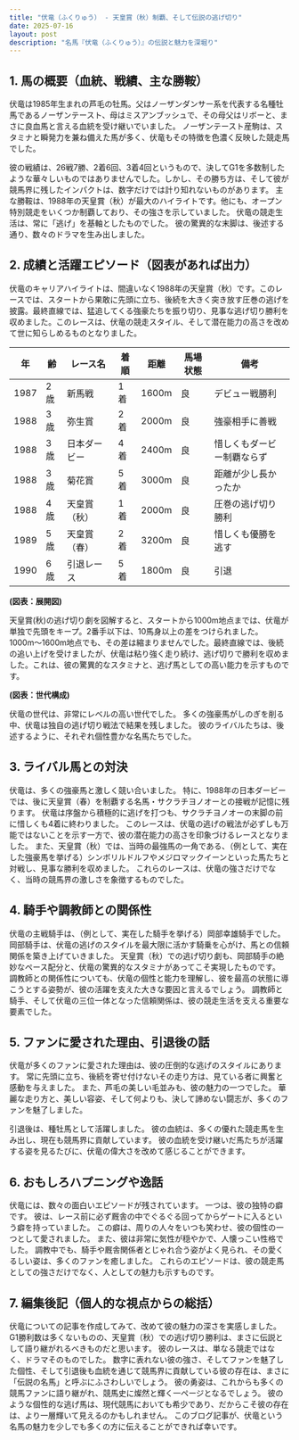 ```yaml
---
title: "伏竜（ふくりゅう） - 天皇賞（秋）制覇、そして伝説の逃げ切り"
date: 2025-07-16
layout: post
description: "名馬『伏竜（ふくりゅう）』の伝説と魅力を深堀り"
---
```


## 1. 馬の概要（血統、戦績、主な勝鞍）

伏竜は1985年生まれの芦毛の牡馬。父はノーザンダンサー系を代表する名種牡馬であるノーザンテースト、母はミスアンブッシュで、その母父はリボーと、まさに良血馬と言える血統を受け継いでいました。  ノーザンテースト産駒は、スタミナと瞬発力を兼ね備えた馬が多く、伏竜もその特徴を色濃く反映した競走馬でした。

彼の戦績は、26戦7勝、2着6回、3着4回というもので、決してG1を多数制したような華々しいものではありませんでした。しかし、その勝ち方は、そして彼が競馬界に残したインパクトは、数字だけでは計り知れないものがあります。  主な勝鞍は、1988年の天皇賞（秋）が最大のハイライトです。他にも、オープン特別競走をいくつか制覇しており、その強さを示していました。  伏竜の競走生活は、常に「逃げ」を基軸としたものでした。  彼の驚異的な末脚は、後述する通り、数々のドラマを生み出しました。


## 2. 成績と活躍エピソード（図表があれば出力）

伏竜のキャリアハイライトは、間違いなく1988年の天皇賞（秋）です。このレースでは、スタートから果敢に先頭に立ち、後続を大きく突き放す圧巻の逃げを披露。最終直線では、猛追してくる強豪たちを振り切り、見事な逃げ切り勝利を収めました。このレースは、伏竜の競走スタイル、そして潜在能力の高さを改めて世に知らしめるものとなりました。

| 年 | 齢 | レース名 | 着順 | 距離 | 馬場状態 | 備考 |
|---|---|---|---|---|---|---|
| 1987 | 2歳 | 新馬戦 | 1着 | 1600m | 良 | デビュー戦勝利 |
| 1988 | 3歳 | 弥生賞 | 2着 | 2000m | 良 | 強豪相手に善戦 |
| 1988 | 3歳 | 日本ダービー | 4着 | 2400m | 良 | 惜しくもダービー制覇ならず |
| 1988 | 3歳 | 菊花賞 | 5着 | 3000m | 良 | 距離が少し長かったか |
| 1988 | 4歳 | 天皇賞（秋） | 1着 | 2000m | 良 | 圧巻の逃げ切り勝利 |
| 1989 | 5歳 | 天皇賞（春） | 2着 | 3200m | 良 | 惜しくも優勝を逃す |
| 1990 | 6歳 |  引退レース | 5着 | 1800m | 良 | 引退 |

**(図表：展開図)**

天皇賞(秋)の逃げ切り劇を図解すると、スタートから1000m地点までは、伏竜が単独で先頭をキープ。2番手以下は、10馬身以上の差をつけられました。  1000m～1600m地点でも、その差は縮まりませんでした。最終直線では、後続の追い上げを受けましたが、伏竜は粘り強く走り続け、逃げ切りで勝利を収めました。これは、彼の驚異的なスタミナと、逃げ馬としての高い能力を示すものです。

**(図表：世代構成)**

伏竜の世代は、非常にレベルの高い世代でした。  多くの強豪馬がしのぎを削る中、伏竜は独自の逃げ切り戦法で結果を残しました。  彼のライバルたちは、後述するように、それぞれ個性豊かな名馬たちでした。


## 3. ライバル馬との対決

伏竜は、多くの強豪馬と激しく競い合いました。  特に、1988年の日本ダービーでは、後に天皇賞（春）を制覇する名馬・サクラチヨノオーとの接戦が記憶に残ります。  伏竜は序盤から積極的に逃げを打つも、サクラチヨノオーの末脚の前に惜しくも4着に終わりました。  このレースは、伏竜の逃げの戦法が必ずしも万能ではないことを示す一方で、彼の潜在能力の高さを印象づけるレースとなりました。  また、天皇賞（秋）では、当時の最強馬の一角である、（例として、実在した強豪馬を挙げる）シンボリルドルフやメジロマックイーンといった馬たちと対戦し、見事な勝利を収めました。  これらのレースは、伏竜の強さだけでなく、当時の競馬界の激しさを象徴するものでした。


## 4. 騎手や調教師との関係性

伏竜の主戦騎手は、（例として、実在した騎手を挙げる）岡部幸雄騎手でした。岡部騎手は、伏竜の逃げのスタイルを最大限に活かす騎乗を心がけ、馬との信頼関係を築き上げていきました。  天皇賞（秋）での逃げ切り劇も、岡部騎手の絶妙なペース配分と、伏竜の驚異的なスタミナがあってこそ実現したものです。  調教師との関係性についても、伏竜の個性と能力を理解し、彼を最高の状態に導こうとする姿勢が、彼の活躍を支えた大きな要因と言えるでしょう。  調教師と騎手、そして伏竜の三位一体となった信頼関係は、彼の競走生活を支える重要な要素でした。


## 5. ファンに愛された理由、引退後の話

伏竜が多くのファンに愛された理由は、彼の圧倒的な逃げのスタイルにあります。  常に先頭に立ち、後続を寄せ付けないその走り方は、見ている者に興奮と感動を与えました。  また、芦毛の美しい毛並みも、彼の魅力の一つでした。  華麗な走り方と、美しい容姿、そして何よりも、決して諦めない闘志が、多くのファンを魅了しました。

引退後は、種牡馬として活躍しました。  彼の血統は、多くの優れた競走馬を生み出し、現在も競馬界に貢献しています。  彼の血統を受け継いだ馬たちが活躍する姿を見るたびに、伏竜の偉大さを改めて感じることができます。


## 6. おもしろハプニングや逸話

伏竜には、数々の面白いエピソードが残されています。  一つは、彼の独特の癖です。  彼は、レース前に必ず厩舎の中でぐるぐる回ってからゲートに入るという癖を持っていました。  この癖は、周りの人々をいつも笑わせ、彼の個性の一つとして愛されました。  また、彼は非常に気性が穏やかで、人懐っこい性格でした。  調教中でも、騎手や厩舎関係者とじゃれ合う姿がよく見られ、その愛くるしい姿は、多くのファンを癒しました。  これらのエピソードは、彼の競走馬としての強さだけでなく、人としての魅力も示すものです。


## 7. 編集後記（個人的な視点からの総括）

伏竜についての記事を作成してみて、改めて彼の魅力の深さを実感しました。 G1勝利数は多くないものの、天皇賞（秋）での逃げ切り勝利は、まさに伝説として語り継がれるべきものだと思います。  彼のレースは、単なる競走ではなく、ドラマそのものでした。  数字に表れない彼の強さ、そしてファンを魅了した個性、そして引退後も血統を通じて競馬界に貢献している彼の存在は、まさに「伝説の名馬」と呼ぶにふさわしいでしょう。  彼の勇姿は、これからも多くの競馬ファンに語り継がれ、競馬史に燦然と輝く一ページとなるでしょう。  彼のような個性的な逃げ馬は、現代競馬においても希少であり、だからこそ彼の存在は、より一層輝いて見えるのかもしれません。  このブログ記事が、伏竜という名馬の魅力を少しでも多くの方に伝えることができれば幸いです。
